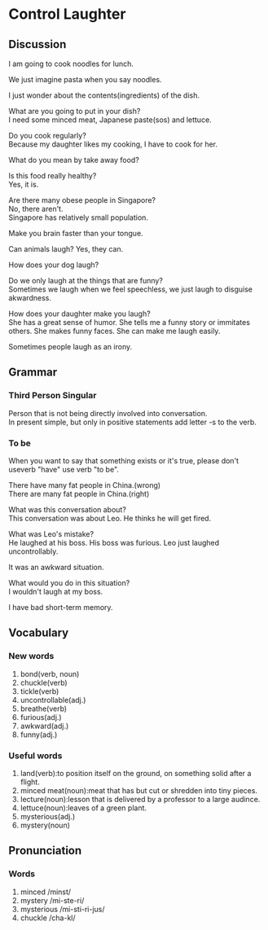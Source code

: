 # Control Laughter
## Discussion
I am going to cook noodles for lunch.  

We just imagine pasta when you say noodles.  

I just wonder about the contents(ingredients) of the dish.  

What are you going to put in your dish?  
I need some minced meat, Japanese paste(sos) and lettuce.   

Do you cook regularly?  
Because my daughter likes my cooking, I have to cook for her.  

What do you mean by take away food?  

Is this food really healthy?  
Yes, it is.  

Are there many obese people in Singapore?  
No, there aren't.  
Singapore has relatively small population.  

Make you brain faster than your tongue.  

Can animals laugh? 
Yes, they can.  

How does your dog laugh?  

Do we only laugh at the things that are funny?  
Sometimes we laugh when we feel speechless, we just laugh to disguise akwardness.  

How does your daughter make you laugh?  
She has a great sense of humor. She tells me a funny story or immitates others. She makes funny faces. She can make me laugh easily.     

Sometimes people laugh as an irony.  

## Grammar
### Third Person Singular
Person that is not being directly involved into conversation.  
In present simple, but only in positive statements add letter -s to the verb.  

### To be
When you want to say that something exists or it's true, please don't useverb "have" use verb "to be".  

There have many fat people in China.(wrong)    
There are many fat people in China.(right)  

What was this conversation about?   
This conversation was about Leo. He thinks he will get fired. 

What was Leo's mistake?  
He laughed at his boss. His boss was furious. Leo just laughed uncontrollably.  

It was an awkward situation.  

What would you do in this situation?  
I wouldn't laugh at my boss.  

I have bad short-term memory.  

## Vocabulary
### New words
1. bond(verb, noun)
1. chuckle(verb)
1. tickle(verb)
1. uncontrollable(adj.)
1. breathe(verb)
1. furious(adj.)
1. awkward(adj.)
1. funny(adj.)

### Useful words
1. land(verb):to position itself on the ground, on something solid after a flight.
1. minced meat(noun):meat that has but cut or shredden into tiny pieces.
1. lecture(noun):lesson that is delivered by a professor to a large audince.  
1. lettuce(noun):leaves of a green plant.
1. mysterious(adj.)
1. mystery(noun)

## Pronunciation
### Words
1. minced /minst/
1. mystery /mi-ste-ri/
1. mysterious /mi-sti-ri-jus/
1. chuckle /cha-kl/
